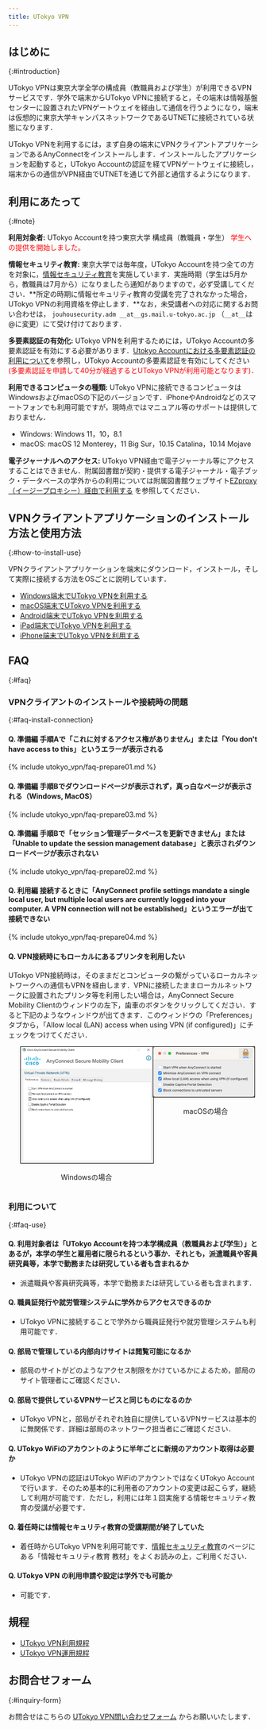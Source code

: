 ```yaml
---
title: UTokyo VPN
---
```


## はじめに
{:#introduction}



UTokyo VPNは東京大学全学の構成員（教職員および学生）が利用できるVPNサービスです．学外で端末からUTokyo VPNに接続すると，その端末は情報基盤センターに設置されたVPNゲートウェイを経由して通信を行うようになり，端末は仮想的に東京大学キャンパスネットワークであるUTNETに接続されている状態になります．

UTokyo VPNを利用するには，まず自身の端末にVPNクライアントアプリケーションであるAnyConnectをインストールします．インストールしたアプリケーションを起動すると，UTokyo Accountの認証を経てVPNゲートウェイに接続し，端末からの通信がVPN経由でUTNETを通じて外部と通信するようになります．

## 利用にあたって
{:#note}

**利用対象者:** UTokyo Accountを持つ東京大学 構成員（教職員・学生） <span style="color: red; ">学生への提供を開始しました。</span>

**情報セキュリティ教育:** 東京大学では毎年度，UTokyo Accountを持つ全ての方を対象に，[情報セキュリティ教育](https://www.u-tokyo.ac.jp/adm/dics/ja/securityeducationvideo.html)を実施しています．実施時期（学生は5月から，教職員は7月から）になりましたら通知がありますので，必ず受講してください．**所定の時期に情報セキュリティ教育の受講を完了されなかった場合，UTokyo VPNの利用資格を停止します．**なお，未受講者への対応に関するお問い合わせは， `jouhousecurity.adm __at__gs.mail.u-tokyo.ac.jp` （`__at__`は@に変更）にて受け付けております．

**多要素認証の有効化:** UTokyo VPNを利用するためには，UTokyo Accountの多要素認証を有効にする必要があります．[Utokyo Accountにおける多要素認証の利用について](https://utelecon.adm.u-tokyo.ac.jp/utokyo_account/mfa/)を参照し，UTokyo Accountの多要素認証を有効にしてください<span style="color: red; ">(多要素認証を申請して40分が経過するとUTokyo VPNが利用可能となります)．</span>

**利用できるコンピュータの種類:** UTokyo VPNに接続できるコンピュータは WindowsおよびmacOSの下記のバージョンです．iPhoneやAndroidなどのスマートフォンでも利用可能ですが，現時点ではマニュアル等のサポートは提供しておりません．
- Windows: Windows 11，10，8.1
- macOS: macOS 12 Monterey，11 Big Sur，10.15 Catalina，10.14 Mojave

**電子ジャーナルへのアクセス:** UTokyo VPN経由で電子ジャーナル等にアクセスすることはできません．附属図書館が契約・提供する電子ジャーナル・電子ブック・データベースの学外からの利用については附属図書館ウェブサイト[EZproxy（イージープロキシー）経由で利用する](https://www.lib.u-tokyo.ac.jp/ja/library/literacy/user-guide/campus/offcampus/ezproxy) を参照してください．


## VPNクライアントアプリケーションのインストール方法と使用方法
{:#how-to-install-use}

VPNクライアントアプリケーションを端末にダウンロード，インストール，そして実際に接続する方法をOSごとに説明しています．

* [Windows端末でUTokyo VPNを利用する](windows)
* [macOS端末でUTokyo VPNを利用する](macos)
* [Android端末でUTokyo VPNを利用する](android)
* [iPad端末でUTokyo VPNを利用する](ipad)
* [iPhone端末でUTokyo VPNを利用する](iphone)

## FAQ
{:#faq}

### VPNクライアントのインストールや接続時の問題
{:#faq-install-connection}

#### Q. 準備編 手順Aで「これに対するアクセス権がありません」または「You don't have access to this」というエラーが表示される

<!-- 各OSの説明にも載せているので，コピーすることで編集の手間を省く -->

{% include utokyo_vpn/faq-prepare01.md %}

#### Q. 準備編 手順Bでダウンロードページが表示されず，真っ白なページが表示される（Windows, MacOS）

{% include utokyo_vpn/faq-prepare03.md %}

#### Q. 準備編 手順Bで「セッション管理データベースを更新できません」または「Unable to update the session management database」と表示されダウンロードページが表示されない

{% include utokyo_vpn/faq-prepare02.md %}

#### Q. 利用編 接続するときに「AnyConnect profile settings mandate a single local user, but multiple local users are currently logged into your computer. A VPN connection will not be established」というエラーが出て接続できない

{% include utokyo_vpn/faq-prepare04.md %}

#### Q. VPN接続時にもローカルにあるプリンタを利用したい

UTokyo VPN接続時は，そのままだとコンピュータの繋がっているローカルネットワークへの通信もVPNを経由します．VPNに接続したままローカルネットワークに設置されたプリンタ等を利用したい場合は，AnyConnect Secure Mobility Clientのウィンドウの左下，歯車のボタンをクリックしてください．すると下記のようなウィンドウが出てきます．このウィンドウの「Preferences」タブから，「Allow local (LAN) access when using VPN (if configured)」にチェックをつけてください．

<ul style="display: flex;">
<li style="list-style: none;">
	<img src="img/win08-anyconnect-win-pref.png" alt="anyconnect preference" style="margin:auto; width:100%; border:solid 1px black;" />
	<p style="text-align:center"> Windowsの場合 </p>
</li>
<li style="list-style: none;">
	<img src="img/mac09-anyconnect-mac-pref.png" alt="anyconnect preference" style="margin:auto; width:96%; border:solid 1px black;" />
	<p style="text-align:center"> macOSの場合 </p>
</li>
</ul>

### 利用について
{:#faq-use}

#### Q. 利用対象者は「UTokyo Accountを持つ本学構成員（教職員および学生）」とあるが，本学の学生と雇用者に限られるという事か．それとも，派遣職員や客員研究員等，本学で勤務または研究している者も含まれるか

- 派遣職員や客員研究員等，本学で勤務または研究している者も含まれます．

#### Q. 職員証発行や就労管理システムに学外からアクセスできるのか

- UTokyo VPNに接続することで学外から職員証発行や就労管理システムも利用可能です．

#### Q. 部局で管理している内部向けサイトは閲覧可能になるか

- 部局のサイトがどのようなアクセス制限をかけているかによるため，部局のサイト管理者にご確認ください．

#### Q. 部局で提供しているVPNサービスと同じものになるのか
- UTokyo VPNと，部局がそれぞれ独自に提供しているVPNサービスは基本的に無関係です．詳細は部局のネットワーク担当者にご確認ください．

#### Q. UTokyo WiFiのアカウントのように半年ごとに新規のアカウント取得は必要か

- UTokyo VPNの認証はUTokyo WiFiのアカウントではなくUTokyo Accountで行います．そのため基本的に利用者のアカウントの変更は起こらず，継続して利用が可能です．ただし，利用には年１回実施する情報セキュリティ教育の受講が必要です．

#### Q. 着任時には情報セキュリティ教育の受講期間が終了していた

- 着任時からUTokyo VPNを利用可能です．[情報セキュリティ教育](https://www.u-tokyo.ac.jp/adm/dics/ja/securityeducationvideo.html)のページにある「情報セキュリティ教育 教材」をよくお読みの上，ご利用ください．

#### Q. UTokyo VPN の利用申請や設定は学外でも可能か

- 可能です．

## 規程

- [UTokyo VPN利用規程](terms/UTokyoVPN-User-Term.pdf)
- [UTokyo VPN運用規程](terms/UTokyoVPN-Operation-Term.pdf)


## お問合せフォーム
{:#inquiry-form}

お問合せはこちらの [UTokyo VPN問い合わせフォーム](https://forms.office.com/r/U0R5L40D3e) からお願いいたします．
